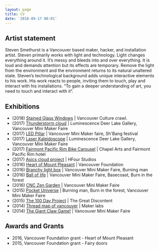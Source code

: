 ```yaml
---
layout: page
title: CV
date: '2018-09-17 00:01'
---
```


## Artist statement

Steven Smethurst is a Vancouver based maker, hacker, and installation artist. Steven primarily works with light and technology. Light changes everything around it. It’s messy and bleeds into and over everything. It is loud and demands attention but its effects are temporary. Remove the light from the environment and the environment returns to its natural unaltered state. Steven’s technological background adds unique interactive elements to his work. His work reacts to people, inviting them to touch, play and interact with his installations. “To gain a deeper understanding of art, you need to touch and interact with it“. 

## Exhibitions 

- (2018) [Stained Glass Windows](https://blog.abluestar.com/projects/2018-stained-glass-window) | Vancouver Culture crawl. 
- (2017) [Thunderstorm cloud](https://blog.abluestar.com/) | Luminescence Deer Lake Gallery, Vancouver Mini Maker Faire 
- (2017) [LED Pillar](https://blog.abluestar.com/projects/2017-led-pillar) | Vancouver Mini Maker faire, Sh'Bang festival  
- (2017) [Laser Kaleidoscope](https://blog.abluestar.com/projects/2017-laser-kaleidoscope) | Luminescence Deer Lake Gallery, Vancouver Mini Maker Faire 
- (2017) [Fairmont Pacific Rim Bike Carousel](https://blog.abluestar.com/projects/2017-bike-carousel) |  Chapel Arts and  Fairmont Pacific Rim hotel  
- (2017) [Asics cloud project](https://blog.abluestar.com/projects/2017-asics-color-changing-cloud-project) | HFour Studios  
- (2016) [Heart of Mount Pleasant](https://blog.abluestar.com/projects/2016-heart-of-mount-pleasant) | Vancouver Foundation  
- (2016) [Branchy light box](https://blog.abluestar.com/projects/2016-branchy-light-box) | Vancouver Mini Maker Faire, Burning man 
- (2016) [Ball of life](https://blog.abluestar.com/projects/2016-ball-of-life) | Vancouver Mini Maker Faire, Basecoast, Burn in the forest 
- (2016) [CNC Zen Garden](https://blog.abluestar.com/projects/2016-CNCZenGarden) | Vancouver Mini Maker Faire 
- (2015) [Pocket Universe](https://blog.abluestar.com/projects/2015-pocketuniverse) | Burning man, Burn in the forest, Vancouver Mini Maker Faire 
- (2015) [The 100 Day Project](https://blog.abluestar.com/projects/2015-The100DayProject) | The Great Discontent 
- (2014) [Thread map of vancouver](https://blog.abluestar.com/projects/2014-threadmapofvancouver) | Maker labs 
- (2014) [The Giant Claw Game!](https://blog.abluestar.com/projects/2014-thegiantclawgame) | Vancouver Mini Maker Faire 

## Awards and Grants

- 2016, Vancouver Foundation grant - Heart of Mount Pleasant
- 2015, Vancouver Foundation grant - Fairy doors  
